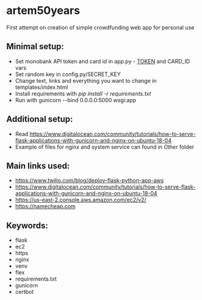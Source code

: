 # artem50years

First attempt on creation of simple crowdfunding web app for personal use

## Minimal setup:
- Set monobank API token and card id in app.py - [TOKEN](https://api.monobank.ua/) and CARD_ID vars
- Set random key in config.py/SECRET_KEY 
- Change text, links and everything you want to change in templates/index.html
- Install requirements with _pip install -r requirements.txt_
- Run with gunicorn --bind 0.0.0.0:5000 wsgi:app

## Additional setup:
- Read https://www.digitalocean.com/community/tutorials/how-to-serve-flask-applications-with-gunicorn-and-nginx-on-ubuntu-18-04
- Example of files for nginx and system service can found in _Other_ folder

## Main links used:
- https://www.twilio.com/blog/deploy-flask-python-app-aws
- https://www.digitalocean.com/community/tutorials/how-to-serve-flask-applications-with-gunicorn-and-nginx-on-ubuntu-18-04
- https://us-east-2.console.aws.amazon.com/ec2/v2/
- https://namecheap.com

## Keywords:
- flask
- ec2
- https
- nginx
- venv
- flex
- requirements.txt
- gunicorn
- certbot
